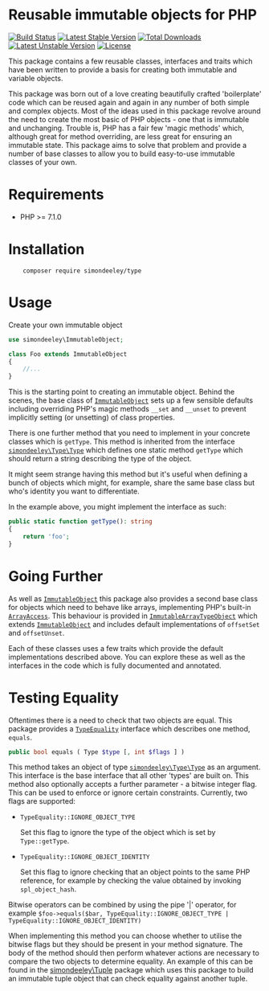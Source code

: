 Reusable immutable objects for PHP
==================================

[![Build Status](https://travis-ci.org/simondeeley/type.svg?branch=master)](https://travis-ci.org/simondeeley/type) [![Latest Stable Version](https://poser.pugx.org/simondeeley/type/v/stable)](https://packagist.org/packages/simondeeley/type) [![Total Downloads](https://poser.pugx.org/simondeeley/type/downloads)](https://packagist.org/packages/simondeeley/type) [![Latest Unstable Version](https://poser.pugx.org/simondeeley/type/v/unstable)](https://packagist.org/packages/simondeeley/type) [![License](https://poser.pugx.org/simondeeley/type/license)](https://packagist.org/packages/simondeeley/type)

This package contains a few reusable classes, interfaces and traits which have been written to provide a basis for creating both immutable and variable objects.

This package was born out of a love creating beautifully crafted 'boilerplate' code which can be reused again and again in any number of both simple and complex objects. Most of the ideas used in this package revolve around the need to create the most basic of PHP objects - one that is immutable and unchanging. Trouble is, PHP has a fair few 'magic methods' which, although great for method overriding, are less great for ensuring an immutable state. This package aims to solve that problem and provide a number of base classes to allow you to build easy-to-use immutable classes of your own.

Requirements
============

* PHP >= 7.1.0

Installation
============

```
    composer require simondeeley/type
```

Usage
=====

Create your own immutable object

```php
use simondeeley\ImmutableObject;

class Foo extends ImmutableObject
{
    //...
}
```

This is the starting point to creating an immutable object. Behind the scenes, the base class of [`ImmutableObject`](https://github.com/simondeeley/type/blob/master/src/ImmutableObject.php) sets up a few sensible defaults including overriding PHP's magic methods `__set` and `__unset` to prevent implicitly setting (or unsetting) of class properties.

There is one further method that you need to implement in your concrete classes which is `getType`. This method is inherited from the interface [`simondeeley\Type\Type`](https://github.com/simondeeley/type/blob/master/src/Type/Type.php) which defines one static method `getType` which should return a string describing the type of the object.

It might seem strange having this method but it's useful when defining a bunch of objects which might, for example, share the same base class but who's identity you want to differentiate.

In the example above, you might implement the interface as such:

```php
public static function getType(): string
{
    return 'foo';
}
```

Going Further
=============

As well as [`ImmutableObject`](https://github.com/simondeeley/type/blob/master/src/ImmutableObject.php) this package also provides a second base class for objects which need to behave like arrays, implementing PHP's built-in [`ArrayAccess`](http://php.net/manual/en/class.arrayaccess.php). This behaviour is provided in [`ImmutableArrayTypeObject`](https://github.com/simondeeley/type/blob/master/src/ImmutableArrayTypeObject.php) which extends [`ImmutableObject`](https://github.com/simondeeley/type/blob/master/src/ImmutableObject.php) and includes default implementations of `offsetSet` and `offsetUnset`.

Each of these classes uses a few traits which provide the default implementations described above. You can explore these as well as the interfaces in the code which is fully documented and annotated.

Testing Equality
================

Oftentimes there is a need to check that two objects are equal. This package provides a [`TypeEquality`](https://github.com/simondeeley/type/blob/master/src/Type/TypeEquality.php) interface which describes one method, `equals`.

```php
public bool equals ( Type $type [, int $flags ] )
```

This method takes an object of type [`simondeeley\Type\Type`](https://github.com/simondeeley/type/blob/master/src/Type/Type.php) as an argument. This interface is the base interface that all other 'types' are built on. This method also optionally accepts a further parameter - a bitwise integer flag. This can be used to enforce or ignore certain constraints. Currently, two flags are supported:

- `TypeEquality::IGNORE_OBJECT_TYPE`

   Set this flag to ignore the type of the object which is set by `Type::getType`.

- `TypeEquality::IGNORE_OBJECT_IDENTITY`

   Set this flag to ignore checking that an object points to the same PHP reference, for example by checking the value obtained by invoking `spl_object_hash`.

Bitwise operators can be combined by using the pipe '|' operator, for example `$foo->equals($bar, TypeEquality::IGNORE_OBJECT_TYPE | TypeEquality::IGNORE_OBJECT_IDENTITY)`

When implementing this method you can choose whether to utilise the bitwise flags but they should be present in your method signature. The body of the method should then perform whatever actions are necessary to compare the two objects to determine equality. An example of this can be found in the [simondeeley\Tuple](https://github.com/simondeeley/tuple) package which uses this package to build an immutable tuple object that can check equality against another tuple.
